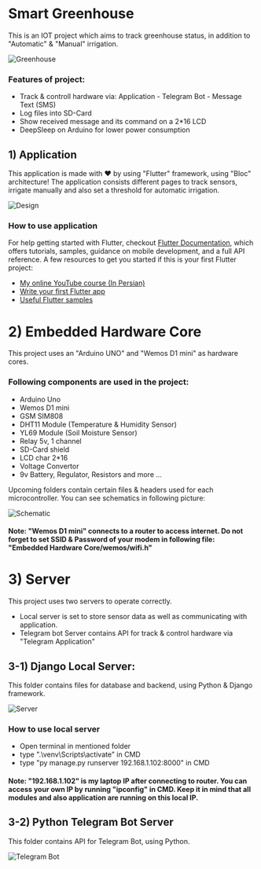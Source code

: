 # Smart Greenhouse
This is an IOT project which aims to track greenhouse status, in addition to "Automatic" &amp; "Manual" irrigation.

![Greenhouse](https://user-images.githubusercontent.com/36487462/88303673-8c02e600-cd1c-11ea-8a81-e80c614b7301.jpg)

### Features of project:
- Track & controll hardware via: Application - Telegram Bot - Message Text (SMS)
- Log files into SD-Card
- Show received message and its command on a 2*16 LCD
- DeepSleep on Arduino for lower power consumption


## 1) Application
This application is made with ❤ by using "Flutter" framework, using "Bloc" architecture!
The application consists different pages to track sensors, irrigate manually and also set a threshold for automatic irrigation.


![Design](https://user-images.githubusercontent.com/36487462/88291030-e136fb80-cd0c-11ea-91bb-50e71eb7918a.jpg)


### How to use application
For help getting started with Flutter, checkout
[Flutter Documentation](https://flutter.dev/docs), which offers tutorials,
samples, guidance on mobile development, and a full API reference.
A few resources to get you started if this is your first Flutter project:
- [My online YouTube course (In Persian)](https://www.youtube.com/watch?v=gMvpTVj7joM&list=PLdSCNgAdv3IHaUmmwp__qvji8k-FyKvo3)
- [Write your first Flutter app](https://flutter.dev/docs/get-started/codelab)
- [Useful Flutter samples](https://flutter.dev/docs/cookbook)


# 2) Embedded Hardware Core
This project uses an "Arduino UNO" and "Wemos D1 mini" as hardware cores.
### Following components are used in the project:
- Arduino Uno
- Wemos D1 mini
- GSM SIM808
- DHT11 Module (Temperature & Humidity Sensor)
- YL69 Module (Soil Moisture Sensor)
- Relay 5v, 1 channel
- SD-Card shield
- LCD char 2*16
- Voltage Convertor
- 9v Battery, Regulator, Resistors and more ...

Upcoming folders contain certain files & headers used for each microcontroller.
You can see schematics in following picture:

![Schematic](https://user-images.githubusercontent.com/36487462/88834347-f4543a80-d1e8-11ea-8818-1409598f6638.png)

#### Note: "Wemos D1 mini" connects to a router to access internet. Do not forget to set SSID & Password of your modem in following file: "Embedded Hardware Core/wemos/wifi.h"


# 3) Server
This project uses two servers to operate correctly.
- Local server is set to store sensor data as well as communicating with application.
- Telegram bot Server contains API for track & control hardware via "Telegram Application"

## 3-1) Django Local Server:
This folder contains files for database and backend, using Python & Django framework.

![Server](https://user-images.githubusercontent.com/36487462/86034625-39514980-ba50-11ea-90ae-69be14098896.jpg)

### How to use local server
- Open terminal in mentioned folder
- type ".\venv\Scripts\activate" in CMD
- type "py manage.py runserver 192.168.1.102:8000" in CMD

#### Note: "192.168.1.102" is my laptop IP after connecting to router. You can access your own IP by running "ipconfig" in CMD. Keep it in mind that all modules and also application are running on this local IP.

## 3-2) Python Telegram Bot Server
This folder contains API for Telegram Bot, using Python.

![Telegram Bot](https://user-images.githubusercontent.com/36487462/88298932-029ce500-cd17-11ea-9668-be1ace7934ed.jpg)
